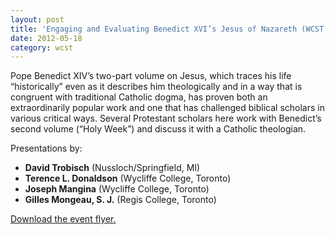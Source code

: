 ```yaml
---
layout: post
title: 'Engaging and Evaluating Benedict XVI’s Jesus of Nazareth (WCST Colloquium)'
date: 2012-05-18
category: wcst
---
```


Pope Benedict XIV’s two-part volume on Jesus, which traces his life “historically” even as it describes him theologically and in a way that is congruent with traditional Catholic dogma, has proven both an extraordinarily popular work and one that has challenged biblical scholars in various critical ways. Several Protestant scholars here work with Benedict’s second volume (“Holy Week”) and discuss it with a Catholic theologian.

Presentations by:

* **David Trobisch** (Nussloch/Springfield, MI)
* **Terence L. Donaldson** (Wycliffe College, Toronto)
* **Joseph Mangina** (Wycliffe College, Toronto)
* **Gilles Mongeau, S. J.** (Regis College, Toronto)

[Download the event flyer.](/img/wcst/WCST-2012-Spring.pdf)